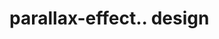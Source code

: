 # parallax-effect.. design                                                                                                                                                                       

